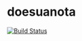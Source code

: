 # doesuanota

[![Build Status](https://travis-ci.org/matheusmessora/doesuanota-frontend.svg?branch=master)](https://travis-ci.org/matheusmessora/doesuanota-frontend)